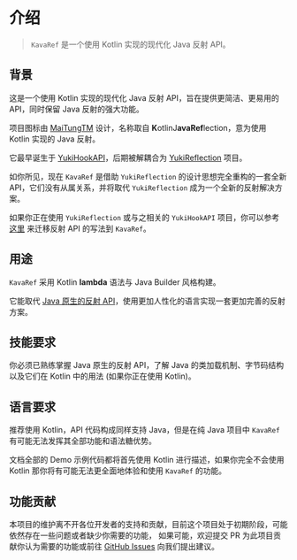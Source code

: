 # 介绍

> `KavaRef` 是一个使用 Kotlin 实现的现代化 Java 反射 API。

## 背景

这是一个使用 Kotlin 实现的现代化 Java 反射 API，旨在提供更简洁、更易用的 API，同时保留 Java 反射的强大功能。

项目图标由 [MaiTungTM](https://github.com/Lagrio) 设计，名称取自 **K**otlinJ**avaRef**lection，意为使用 Kotlin 实现的 Java 反射。

它最早诞生于 [YukiHookAPI](https://github.com/HighCapable/YukiHookAPI)，后期被解耦合为 [YukiReflection](https://github.com/HighCapable/YukiReflection) 项目。

如你所见，现在 `KavaRef` 是借助 `YukiReflection` 的设计思想完全重构的一套全新 API，它们没有从属关系，并将取代 `YukiReflection` 成为一个全新的反射解决方案。

如果你正在使用 `YukiReflection` 或与之相关的 `YukiHookAPI` 项目，你可以参考 [这里](../config/migration) 来迁移反射 API 的写法到 `KavaRef`。

## 用途

`KavaRef` 采用 Kotlin **lambda** 语法与 Java Builder 风格构建。

它能取代 [Java 原生的反射 API](https://pdai.tech/md/java/basic/java-basic-x-reflection.html)，使用更加人性化的语言实现一套更加完善的反射方案。

## 技能要求

你必须已熟练掌握 Java 原生的反射 API，了解 Java 的类加载机制、字节码结构以及它们在 Kotlin 中的用法 (如果你正在使用 Kotlin)。

## 语言要求

推荐使用 Kotlin，API 代码构成同样支持 Java，但是在纯 Java 项目中 `KavaRef` 有可能无法发挥其全部功能和语法糖优势。

文档全部的 Demo 示例代码都将首先使用 Kotlin 进行描述，如果你完全不会使用 Kotlin 那你将有可能无法更全面地体验和使用 `KavaRef` 的功能。

## 功能贡献

本项目的维护离不开各位开发者的支持和贡献，目前这个项目处于初期阶段，可能依然存在一些问题或者缺少你需要的功能，
如果可能，欢迎提交 PR 为此项目贡献你认为需要的功能或前往 [GitHub Issues](repo://issues) 向我们提出建议。